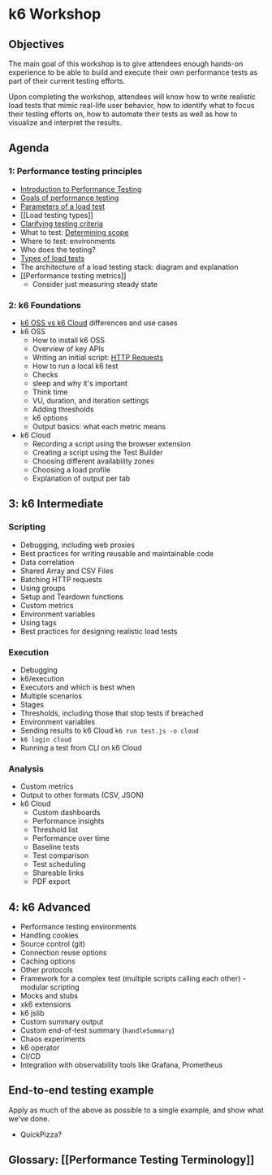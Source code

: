 # k6 Workshop

## Objectives

The main goal of this workshop is to give attendees enough hands-on experience to be able to build and execute their own performance tests as part of their current testing efforts.

Upon completing the workshop, attendees will know how to write realistic load tests that mimic real-life user behavior, how to identify what to focus their testing efforts on, how to automate their tests as well as how to visualize and interpret the results.

## Agenda

### 1: Performance testing principles

 - [Introduction to Performance Testing](Modules/Introduction%20to%20Performance%20Testing.md)
 - [Goals of performance testing](Goals%20of%20performance%20testing.md)
 - [Parameters of a load test](Modules/Parameters%20of%20a%20load%20test.md)
 - [[Load testing types]]
 - [Clarifying testing criteria](Modules/Clarifying%20testing%20criteria.md)
- What to test: [Determining scope](Modules/Determining%20scope.md)
- Where to test: environments
- Who does the testing?
- [Types of load tests](Modules/Types%20of%20load%20tests.md)
- The architecture of a load testing stack: diagram and explanation
- [[Performance testing metrics]]
	- Consider just measuring steady state

### 2: k6 Foundations

- [k6 OSS vs k6 Cloud](Modules/k6%20OSS%20vs%20k6%20Cloud.md) differences and use cases
- k6 OSS
	- How to install k6 OSS
	- Overview of key APIs
	- Writing an initial script: [HTTP Requests](Modules/HTTP%20Requests.md)
	- How to run a local k6 test
	- Checks
	- sleep and why it's important
	- Think time
	- VU, duration, and iteration settings
	- Adding thresholds
	- k6 options
	- Output basics: what each metric means
- k6 Cloud
	- Recording a script using the browser extension
	- Creating a script using the Test Builder
	- Choosing different availability zones
	- Choosing a load profile
	- Explanation of output per tab

## 3: k6 Intermediate

### Scripting

- Debugging, including web proxies
- Best practices for writing reusable and maintainable code
- Data correlation
- Shared Array and CSV Files
- Batching HTTP requests
- Using groups
- Setup and Teardown functions
- Custom metrics
- Environment variables
- Using tags
- Best practices for designing realistic load tests

### Execution

- Debugging
- k6/execution
- Executors and which is best when
- Multiple scenarios
- Stages
- Thresholds, including those that stop tests if breached
- Environment variables
- Sending results to k6 Cloud `k6 run test.js -o cloud`
- `k6 login cloud`
- Running a test from CLI on k6 Cloud

### Analysis

- Custom metrics
- Output to other formats (CSV, JSON)
- k6 Cloud
	- Custom dashboards
	- Performance insights
	- Threshold list
	- Performance over time
	- Baseline tests
	- Test comparison
	- Test scheduling
	- Shareable links
	- PDF export


## 4: k6 Advanced

- Performance testing environments
- Handling cookies
- Source control (git)
- Connection reuse options
- Caching options
- Other protocols
- Framework for a complex test (multiple scripts calling each other) - modular scripting
- Mocks and stubs
- xk6 extensions
- k6 jslib
- Custom summary output
- Custom end-of-test summary (`handleSummary`)
- Chaos experiments
- k6 operator
- CI/CD
- Integration with observability tools like Grafana, Prometheus

## End-to-end testing example

Apply as much of the above as possible to a single example, and show what we've done.

- QuickPizza?

## Glossary: [[Performance Testing Terminology]]